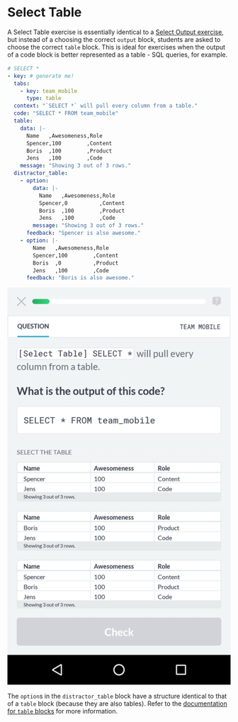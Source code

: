 # Select Table

A Select Table exercise is essentially identical to a [Select Output
exercise](select-output.md), but instead of a choosing the correct `output`
block, students are asked to choose the correct `table` block. This is ideal for
exercises when the output of a code block is better represented as a table - SQL
queries, for example.

```yaml
# SELECT *
- key: # generate me!
  tabs:
    - key: team_mobile
      type: table
  context: "`SELECT *` will pull every column from a table."
  code: "SELECT * FROM team_mobile"
  table:
    data: |-
      Name   ,Awesomeness,Role
      Spencer,100        ,Content
      Boris  ,100        ,Product
      Jens   ,100        ,Code
    message: "Showing 3 out of 3 rows."
  distractor_table:
    - option:
        data: |-
          Name   ,Awesomeness,Role
          Spencer,0          ,Content
          Boris  ,100        ,Product
          Jens   ,100        ,Code
        message: "Showing 3 out of 3 rows."
      feedback: "Spencer is also awesome."
    - option: |-
        Name   ,Awesomeness,Role
        Spencer,100        ,Content
        Boris  ,0          ,Product
        Jens   ,100        ,Code
      feedback: "Boris is also awesome."
```

![Select Table exercise](../../images/mobile/select-table.png)

The `option`s in the `distractor_table` block have a structure identical to that
of a `table` block (because they are also tables). Refer to the [documentation
for `table` blocks](README.md/#table) for more information.
